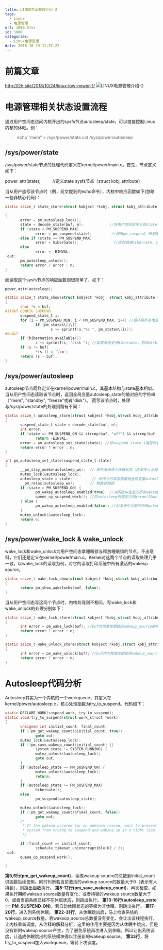 ```yaml
---
title: LINUX电源管理介绍-2
tags:
  - Linux
  - 电源管理
url: 1080.html
id: 1080
categories:
  - Linux电源管理
date: 2018-10-29 12:57:22
---
```


前篇文章
====

http://l2h.site/2018/10/24/linux-low-power-1/ ![LINUX电源管理介绍-2](http://pic.l2h.site/l2hsiteLinux-low-power-2.png "LINUX电源管理介绍-2")

电源管理相关状态设置流程
============

通过用户空间态访问内核开出的sysfs节点autosleep/state，可以直接控制Linux内核的休眠。例：

> echo “mem” > /sys/power/state cat /sys/power/autosleep

/sys/power/state
----------------

/sys/power/state节点的处理代码定义在kernel/power/main.c。首先，节点定义如下：

power_attr(state);          //定义state sysfs节点（struct kobj_attribute）

当从用户态写该节点时（例，前文提到的echo命令），内核中响应函数如下(忽略一些非核心代码)：
```C
static ssize_t state_store(struct kobject *kobj, struct kobj_attribute *attr, const char *buf, size_t n)

{
       error = pm_autosleep_lock();
       state = decode_state(buf, n);            //将用户空间态传入的state字符串，转化为suspend_state_t，目前只接收"mem", "standby", "freeze"三种输入
       if (state < PM_SUSPEND_MAX)
              error = pm_suspend(state);         //调用pm_suspend，根据解析出的电源state进入不同的休眠等级
       else if (state == PM_SUSPEND_MAX)
              error = hibernate();                //否则调用hibernate，suspend to disk
       else
              error = -EINVAL;
 out:
       pm_autosleep_unlock();
       return error ? error : n;
}
```
而读取这个sysfs节点的响应函数则很简单了，如下：
```C
power_attr(autosleep);

static ssize_t state_show(struct kobject *kobj, struct kobj_attribute *attr,char *buf)
{
       char *s = buf;
#ifdef CONFIG_SUSPEND
       suspend_state_t i;
       for (i = PM_SUSPEND_MIN; i < PM_SUSPEND_MAX; i++) //循环将所有电源管理状态加入到要返回的字符串
              if (pm_states\[i\])
                     s += sprintf(s,"%s ", pm_states\[i\]);  
#endif
       if (hibernation_available())
              s += sprintf(s, "disk "); //如果系统支持Hibernate，则将disk加入要返回的字符串
       if (s != buf)
              *(s-1) = '\\n';
       return (s - buf);
}
```
/sys/power/autosleep
--------------------

autosleep节点同样定义在kernel/power/main.c，其基本结构与state基本相似。当从用户空间态读取该节点时，返回全局变量autosleep_state的值对应的字符串（"mem", "standby", "freeze"或者”disk”）。 而写该节点时，处理与/sys/power/state的处理则稍有不同：
```C
static ssize_t autosleep_store(struct kobject *kobj,struct kobj_attribute *attr,const char *buf, size_t n)
{
       suspend_state_t state = decode_state(buf, n);
       int error;
       if (state == PM_SUSPEND_ON && strcmp(buf, "off") && strcmp(buf, "off\\n"))
              return -EINVAL;
       error = pm_autosleep_set_state(state); //将suspend_state_t类型的状态传入供处理
       return error ? error : n;
}

int pm_autosleep_set_state(suspend_state_t state)
{
       __pm_stay_awake(autosleep_ws);  // 避免系统进入休眠状态（这里传入全局变量，autosleep_ws，表明是autosleep wakeup source）
       mutex_lock(&autosleep_lock);
       autosleep_state = state;         // 将传入的状态赋值给全局变量autosleep_state
       __pm_relax(autosleep_ws);       // 释放休眠锁
       if (state > PM_SUSPEND_ON) {
              pm_wakep_autosleep_enabled(true); //对系统中注册的所有wakeup source，均设置其中的autosleep成员为true，并更新start_prevent_time
              queue_up_suspend_work(); //将autosleep例程加入到kernel的workqueue进行调度
       } else {
              pm_wakep_autosleep_enabled(false); //对系统中注册的所有wakeup source，均设置其中的autosleep成员为false
       }
       mutex_unlock(&autosleep_lock);
       return 0;
}
```
/sys/power/wake_lock & wake_unlock
------------------------------------

wake_lock和wake_unlock为用户空间态拿睡眠锁与释放睡眠锁的节点。不出意料，它们还是定义在kernel/power/main.c。Kernel对这两个节点的读取处理几乎一致，以wake_lock的读取为例，对它的读取打印系统中所有激活的wakeup source。
```C
static ssize_t wake_lock_show(struct kobject *kobj,struct kobj_attribute *attr,char *buf)
{
       return pm_show_wakelocks(buf, false);
}
```
当从用户空间态写这两个节点时，内核处理则不相同。写wake_lock和wake_unlock的处理分别如下：
```C
static ssize_t wake_lock_store(struct kobject *kobj,struct kobj_attribute *attr,const char *buf, size_t n)
{
       int error = pm_wake_lock(buf); //buf内为拿休眠锁的wakeup_source的名字，将该wakeup_source注册到内核中
       return error ? error : n;
}

static ssize_t wake_unlock_store(struct kobject *kobj,struct kobj_attribute *attr,const char *buf, size_t n)
{
       int error = pm_wake_unlock(buf); //buf内为释放休眠锁的wakeup_source的名字，告诉内核释放该wakeup_source拿的休眠锁
       return error ? error : n;
}
```
Autosleep代码分析
=============

Autosleep其实为一个内核的一个workqueue，其定义在kernel/power/autosleep.c，核心处理函数为try_to_suspend。代码如下：
```C
static DECLARE_WORK(suspend_work, try_to_suspend);
static void try_to_suspend(struct work_struct *work)
{
       unsigned int initial_count, final_count;
       if (!pm_get_wakeup_count(&initial_count, true))
              goto out;
       mutex_lock(&autosleep_lock);
       if (!pm_save_wakeup_count(initial_count) ||
              system_state != SYSTEM_RUNNING) {
              mutex_unlock(&autosleep_lock);
              goto out;
       }
       if (autosleep_state == PM_SUSPEND_ON) {
              mutex_unlock(&autosleep_lock);
              return;
       }
       if (autosleep_state >= PM_SUSPEND_MAX)
              hibernate();
       else
              pm_suspend(autosleep_state);

       mutex_unlock(&autosleep_lock);
       if (!pm_get_wakeup_count(&final_count, false))
              goto out;
       /*
        * If the wakeup occured for an unknown reason, wait to prevent the
        * system from trying to suspend and waking up in a tight loop.
        */

       if (final_count == initial_count)
              schedule_timeout_uninterruptible(HZ / 2);
 out:
       queue_up_suspend_work();

}
```
**第5,6行(pm_get_wakeup_count)**，读取wakeup source的总数到initial_count供函数后续使用。同时判断若当前激活的wakeup source的数量大于0（表示有人持锁），则跳出函数执行。 **第8-12行(pm_save_wakeup_count)**，再次检查，如果执行期间wakeup source数量有变化、或者持锁的wakeup source数量大于0，或者当前系统已经不在休眠状态，则跳出执行。 **第13-16行(autosleep_state == PM_SUSPEND_ON)**，若自动休眠状态的等级为非休眠，则跳出执行。 **第17-20行**，进入到系统休眠。 **第22-31行**，从休眠跳出后，马上检查系统的wakeup_source数量。若wakeup_source总数量没有变化，会让出该线程执行，让内核重新调度。从注释的解释分析，这里的作用主要是因为从休眠中跳出，但是没有新的wakeup source产生，为了避免系统再次进入到休眠。所以让出系统调度，让造成休眠跳出的系统模块得以注册新的wakeup source。 **第33行**，将try_to_suspend加入workqueue，等待下次调度。
